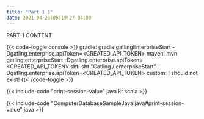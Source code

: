 ```yaml
---
title: "Part 1 1"
date: 2021-04-23T05:19:27-04:00
---
```


PART-1 CONTENT

{{< code-toggle console >}}
gradle: gradle gatlingEnterpriseStart -Dgatling.enterprise.apiToken=<CREATED_API_TOKEN>
maven: mvn gatling:enterpriseStart -Dgatling.enterprise.apiToken=<CREATED_API_TOKEN>
sbt: sbt "Gatling / enterpriseStart" -Dgatling.enterprise.apiToken=<CREATED_API_TOKEN>
custom: I should not exist!
{{< /code-toggle >}}

{{< include-code "print-session-value" java kt scala >}}

{{< include-code "ComputerDatabaseSampleJava.java#print-session-value" java >}}
